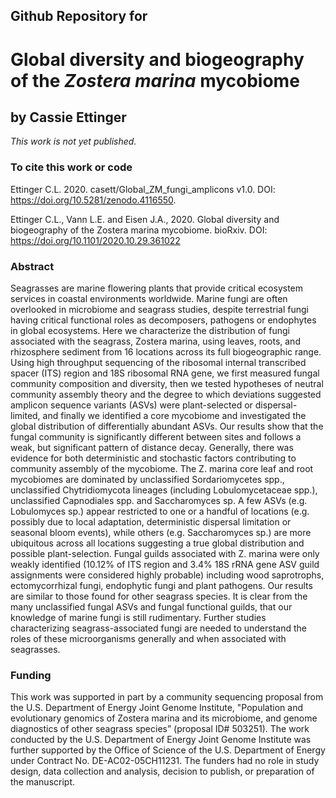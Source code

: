 ## Github Repository for
# Global diversity and biogeography of the <i> Zostera marina </i> mycobiome 
## by Cassie Ettinger


<i>This work is not yet published.</i>


### To cite this work or code
Ettinger C.L. 2020. casett/Global_ZM_fungi_amplicons v1.0. DOI: https://doi.org/10.5281/zenodo.4116550.

Ettinger C.L., Vann L.E. and Eisen J.A., 2020. Global diversity and biogeography of the Zostera marina mycobiome. bioRxiv. DOI: https://doi.org/10.1101/2020.10.29.361022

### Abstract
Seagrasses are marine flowering plants that provide critical ecosystem services in coastal environments worldwide. Marine fungi are often overlooked in microbiome and seagrass studies, despite terrestrial fungi having critical functional roles as decomposers, pathogens or endophytes in global ecosystems. Here we characterize the distribution of fungi associated with the seagrass, Zostera marina, using leaves, roots, and rhizosphere sediment from 16 locations across its full biogeographic range. Using high throughput sequencing of the ribosomal internal transcribed spacer (ITS) region and 18S ribosomal RNA gene, we first measured fungal community composition and diversity, then we tested hypotheses of neutral community assembly theory and the degree to which deviations suggested amplicon sequence variants (ASVs) were plant-selected or dispersal-limited, and finally we identified a core mycobiome and investigated the global distribution of differentially abundant ASVs. Our results show that the fungal community is significantly different between sites and follows a weak, but significant pattern of distance decay. Generally, there was evidence for both deterministic and stochastic factors contributing to community assembly of the mycobiome. The Z. marina core leaf and root mycobiomes are dominated by unclassified Sordariomycetes spp., unclassified Chytridiomycota lineages (including Lobulomycetaceae spp.), unclassified Capnodiales spp. and Saccharomyces sp. A few ASVs (e.g. Lobulomyces sp.) appear restricted to one or a handful of locations (e.g. possibly due to local adaptation, deterministic dispersal limitation or seasonal bloom events), while others (e.g. Saccharomyces sp.) are more ubiquitous across all locations suggesting a true global distribution and possible plant-selection. Fungal guilds associated with Z. marina were only weakly identified (10.12% of ITS region and 3.4% 18S rRNA gene ASV guild assignments were considered highly probable) including wood saprotrophs, ectomycorrhizal fungi, endophytic fungi and plant pathogens. Our results are similar to those found for other seagrass species. It is clear from the many unclassified fungal ASVs and fungal functional guilds, that our knowledge of marine fungi is still rudimentary. Further studies characterizing seagrass-associated fungi are needed to understand the roles of these microorganisms generally and when associated with seagrasses.

### Funding
This work was supported in part by a community sequencing proposal from the U.S. Department of Energy Joint Genome Institute, "Population and evolutionary genomics of Zostera marina and its microbiome, and genome diagnostics of other seagrass species” (proposal ID# 503251). The work conducted by the U.S. Department of Energy Joint Genome Institute was further supported by the Office of Science of the U.S. Department of Energy under Contract No. DE-AC02-05CH11231. The funders had no role in study design, data collection and analysis, decision to publish, or preparation of the manuscript.

